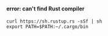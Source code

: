 #### error: can't find Rust compiler
```
curl https://sh.rustup.rs -sSf | sh
export PATH=$PATH:~/.cargo/bin
```
